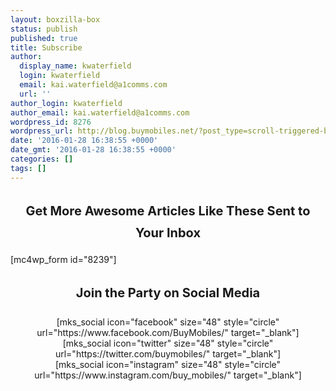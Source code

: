 ```yaml
---
layout: boxzilla-box
status: publish
published: true
title: Subscribe
author:
  display_name: kwaterfield
  login: kwaterfield
  email: kai.waterfield@a1comms.com
  url: ''
author_login: kwaterfield
author_email: kai.waterfield@a1comms.com
wordpress_id: 8276
wordpress_url: http://blog.buymobiles.net/?post_type=scroll-triggered-box&#038;p=8276
date: '2016-01-28 16:38:55 +0000'
date_gmt: '2016-01-28 16:38:55 +0000'
categories: []
tags: []
---
```

<h2 style="font-size: 20px; line-height: 35px; text-align: center;">Get More Awesome Articles Like These Sent to Your Inbox</h2>
<p>[mc4wp_form id="8239"]</p>
<h3 style="font-size: 20px; line-height: 35px; text-align: center;">Join the Party on Social Media</h3>
<div class="row" style="text-align: center;">
<div class="col-lg-4">[mks_social icon="facebook" size="48" style="circle" url="https://www.facebook.com/BuyMobiles/" target="_blank"]</div>
<div class="col-lg-4">[mks_social icon="twitter" size="48" style="circle" url="https://twitter.com/buymobiles/" target="_blank"]</div>
<div class="col-lg-4">[mks_social icon="instagram" size="48" style="circle" url="https://www.instagram.com/buy_mobiles/" target="_blank"]</div>
</div>
